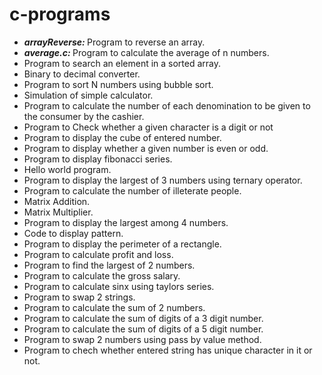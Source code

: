 <!DOCTYPE>
<html>
<head></head>
<body>
<h1> c-programs</h1>
<ul>
  <li><b><i>arrayReverse:</i> </b>Program to reverse an array.</li>

 <li><b><i>average.c:</i> </b> Program to calculate the average of n numbers.</li>

 <li><b><i></i> </b>Program to search an element in a sorted array.</li>

 <li><b><i></i> </b>Binary to decimal converter.</li>

 <li><b><i></i> </b>Program to sort N numbers using bubble sort.</li>

 <li><b><i></i> </b>Simulation of simple calculator.</li>

 <li>Program to calculate the number of each denomination to be given to the consumer by the cashier.</li>

  <li>Program to Check whether a given character is a digit or not</li>

  <li>Program to display the cube of entered number.</li>

  <li>Program to display whether a given number is even or odd.</li>

  <li>Program to display fibonacci series.</li>

  <li>Hello world program.</li>

  <li>Program to display the largest of 3 numbers using ternary operator.</li>

  <li>Program to calculate the number of illeterate people.</li>

  <li>Matrix Addition.</li>

  <li>Matrix Multiplier.</li>

  <li>Program to display the largest among 4 numbers.</li>

  <li>Code to display pattern.</li>

  <li>Program to display the perimeter of a rectangle.</li>

  <li>Program to calculate profit and loss.</li>

  <li>Program to find the largest of 2 numbers.</li>

  <li>Program to calculate the gross salary.</li>

  <li>Program to calculate sinx using taylors series.</li>

  <li>Program to swap 2 strings.</li>

  <li>Program to calculate the sum of 2 numbers.</li>

  <li>Program to calculate the sum of digits of a 3 digit number.</li>

  <li>Program to calculate the sum of digits of a 5 digit number.</li>

  <li>Program to swap 2 numbers using pass by value method.</li>

  <li>Program to chech whether entered string has unique character in it or not.</li></ul>
  </body>
  </html>
